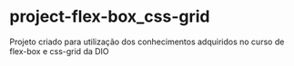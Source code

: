 # project-flex-box_css-grid
Projeto criado para utilização dos conhecimentos adquiridos no curso de flex-box e css-grid da DIO
